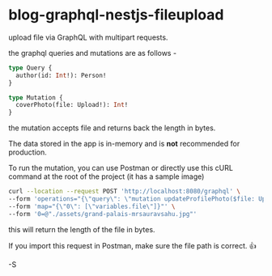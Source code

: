 # blog-graphql-nestjs-fileupload

upload file via GraphQL with multipart requests.

the graphql queries and mutations are as follows - 

```graphql
type Query {
  author(id: Int!): Person!
}

type Mutation {
  coverPhoto(file: Upload!): Int!
}
```

the mutation accepts file and returns back the length in bytes.

The data stored in the app is in-memory and is **not** recommended for production.

To run the mutation, you can use Postman or directly use this cURL command at the root of the project (it has a sample image)

```bash
curl --location --request POST 'http://localhost:8080/graphql' \
--form 'operations="{\"query\": \"mutation updateProfilePhoto($file: Upload!) {  coverPhoto(file: $file)} \", \"variables\": {\"file\": null}}"' \
--form 'map="{\"0\": [\"variables.file\"]}"' \
--form '0=@"./assets/grand-palais-mrsauravsahu.jpg"'
```

this will return the length of the file in bytes.

If you import this request in Postman, make sure the file path is correct. 👍

-S